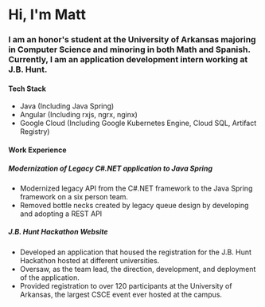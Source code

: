 # Hi, I'm Matt

### I am an honor's student at the University of Arkansas majoring in Computer Science and minoring in both Math and Spanish. Currently, I am an application development intern working at J.B. Hunt.

#### Tech Stack
* Java (Including Java Spring)
* Angular (Including rxjs, ngrx, nginx)
* Google Cloud (Including Google Kubernetes Engine, Cloud SQL, Artifact Registry)

#### Work Experience
##### Modernization of Legacy C#.NET application to Java Spring
* Modernized legacy API from the C#.NET framework to the Java Spring framework on a six person team.
* Removed bottle necks created by legacy queue design by developing and adopting a REST API

##### J.B. Hunt Hackathon Website
* Developed an application that housed the registration for the J.B. Hunt Hackathon hosted at different universities.
* Oversaw, as the team lead, the direction, development, and deployment of the application.
* Provided registration to over 120 participants at the University of Arkansas, the largest CSCE event ever hosted at the campus.

